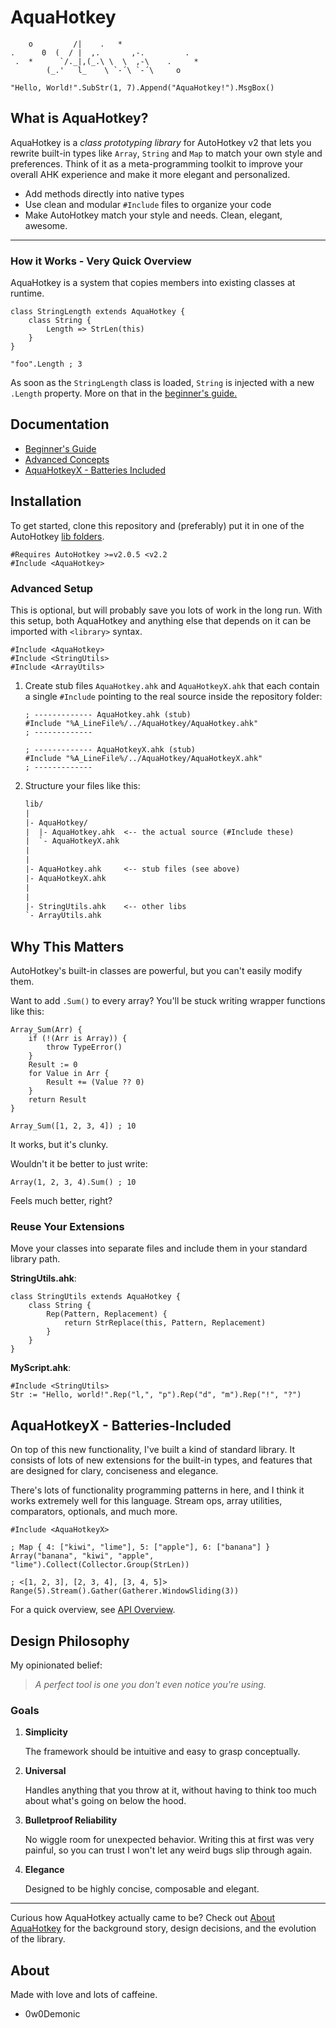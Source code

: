# AquaHotkey

```
    o         /|    .   *
.      0  (  / |  ,.       ,-.         .
 .  *      `/._|,(_.\ \  \  ,-\    .     *
        (_.'   l_    \ `-´\ `-´\     o
```

```ahk
"Hello, World!".SubStr(1, 7).Append("AquaHotkey!").MsgBox()
```

## What is AquaHotkey?

AquaHotkey is a *class prototyping library* for AutoHotkey v2 that lets you
rewrite built-in types like `Array`, `String` and `Map` to match your own
style and preferences. Think of it as a meta-programming toolkit to improve
your overall AHK experience and make it more elegant and personalized.

- Add methods directly into native types
- Use clean and modular `#Include` files to organize your code
- Make AutoHotkey match your style and needs. Clean, elegant, awesome.

---

### How it Works - Very Quick Overview

AquaHotkey is a system that copies members into existing classes at runtime.

```ahk
class StringLength extends AquaHotkey {
    class String {
        Length => StrLen(this)
    }
}

"foo".Length ; 3
```

As soon as the `StringLength` class is loaded, `String` is injected with a new
`.Length` property. More on that in the [beginner's guide.](./docs/basics.md)

## Documentation

- [Beginner's Guide](./docs/basics.md)
- [Advanced Concepts](./docs/advanced.md)
- [AquaHotkeyX - Batteries Included](#aquahotkeyx---batteries-included)

## Installation

To get started, clone this repository and (preferably) put it in one of the
AutoHotkey [lib folders](https://www.autohotkey.com/docs/v2/Scripts.htm#lib).

```ahk
#Requires AutoHotkey >=v2.0.5 <v2.2
#Include <AquaHotkey>
```

### Advanced Setup

This is optional, but will probably save you lots of work in the long run.
With this setup, both AquaHotkey and anything else that depends on it can
be imported with `<library>` syntax.

```ahk
#Include <AquaHotkey>
#Include <StringUtils>
#Include <ArrayUtils>
```

1. Create stub files `AquaHotkey.ahk` and `AquaHotkeyX.ahk` that each contain a
   single `#Include` pointing to the real source inside the repository folder:

    ```ahk
    ; ------------- AquaHotkey.ahk (stub)
    #Include "%A_LineFile%/../AquaHotkey/AquaHotkey.ahk"
    ; -------------
  
    ; ------------- AquaHotkeyX.ahk (stub)
    #Include "%A_LineFile%/../AquaHotkey/AquaHotkeyX.ahk"
    ; -------------
    ```

2. Structure your files like this:

    ```txt
    lib/
    |
    |- AquaHotkey/
    |  |- AquaHotkey.ahk  <-- the actual source (#Include these)
    |  `- AquaHotkeyX.ahk
    |
    |
    |- AquaHotkey.ahk     <-- stub files (see above)
    |- AquaHotkeyX.ahk
    |
    |
    |- StringUtils.ahk    <-- other libs
    `- ArrayUtils.ahk
    ```

## Why This Matters

AutoHotkey's built-in classes are powerful, but you can't easily modify them.

Want to add `.Sum()` to every array? You'll be stuck writing wrapper functions
like this:

```ahk
Array_Sum(Arr) {
    if (!(Arr is Array)) {
        throw TypeError()
    }
    Result := 0
    for Value in Arr {
        Result += (Value ?? 0)
    }
    return Result
}

Array_Sum([1, 2, 3, 4]) ; 10
```

It works, but it's clunky.

Wouldn't it be better to just write:

```ahk
Array(1, 2, 3, 4).Sum() ; 10
```

Feels much better, right?

### Reuse Your Extensions

Move your classes into separate files and include them in your standard
library path.

**StringUtils.ahk**:

```ahk
class StringUtils extends AquaHotkey {
    class String {
        Rep(Pattern, Replacement) {
            return StrReplace(this, Pattern, Replacement)
        }
    }
}
```

**MyScript.ahk**:

```ahk
#Include <StringUtils>
Str := "Hello, world!".Rep("l,", "p").Rep("d", "m").Rep("!", "?")
```

## AquaHotkeyX - Batteries-Included

On top of this new functionality, I've built a kind of standard library.
It consists of lots of new extensions for the built-in types, and features
that are designed for clary, conciseness and elegance.

There's lots of functionality programming patterns in here, and I think it
works extremely well for this language. Stream ops, array utilities,
comparators, optionals, and much more.

```ahk
#Include <AquaHotkeyX>

; Map { 4: ["kiwi", "lime"], 5: ["apple"], 6: ["banana"] }
Array("banana", "kiwi", "apple", "lime").Collect(Collector.Group(StrLen))

; <[1, 2, 3], [2, 3, 4], [3, 4, 5]>
Range(5).Stream().Gather(Gatherer.WindowSliding(3))
```

For a quick overview, see [API Overview](./docs/api-overview.md).

## Design Philosophy

My opinionated belief:
> *A perfect tool is one you don't even notice you're using.*

### Goals

1. **Simplicity**

   The framework should be intuitive and easy to grasp conceptually.

2. **Universal**

   Handles anything that you throw at it, without having to think too
   much about what's going on below the hood.

3. **Bulletproof Reliability**

   No wiggle room for unexpected behavior. Writing this at first was very
   painful, so you can trust I won't let any weird bugs slip through again.

4. **Elegance**

   Designed to be highly concise, composable and elegant.

---

Curious how AquaHotkey actually came to be? Check out
[About AquaHotkey](./docs/about.md) for the background story, design decisions,
and the evolution of the library.

## About

Made with love and lots of caffeine.

- 0w0Demonic
